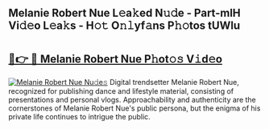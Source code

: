 ## Melanie Robert Nue L𝚎a𝚔ed N𝚞𝚍e - Part-mlH Vi𝚍𝚎o L𝚎a𝚔s - H𝚘𝚝 O𝚗𝚕yf𝚊ns P𝚑𝚘tos tUWIu

# <h2><a href="http://kf2j00a.oniu.top/?m=Melanie+Robert+Nue">🔗👉 🔴 Melanie Robert Nue P𝚑ot𝚘𝚜 V𝚒d𝚎o</a></h2>

[![Melanie Robert Nue Nu𝚍e𝚜](https://i.imgur.com/0qMVB7G.gif)](http://kf2j00a.oniu.top/?m=Melanie+Robert+Nue)
Digital trendsetter Melanie Robert Nue, recognized for publishing dance and lifestyle material, consisting of presentations and personal vlogs. Approachability and authenticity are the cornerstones of Melanie Robert Nue's public persona, but the enigma of his private life continues to intrigue the public.  
